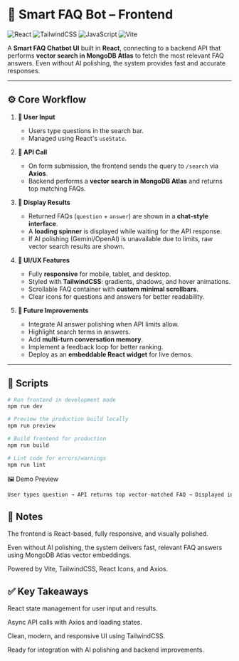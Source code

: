# 🚀 Smart FAQ Bot – Frontend

![React](https://img.shields.io/badge/React-19.1.1-blue?logo=react&logoColor=white)
![TailwindCSS](https://img.shields.io/badge/TailwindCSS-4.1.13-blue?logo=tailwind-css&logoColor=white)
![JavaScript](https://img.shields.io/badge/JavaScript-ES6-yellow?logo=javascript&logoColor=black)
![Vite](https://img.shields.io/badge/Vite-7.1.2-pink?logo=vite&logoColor=white)

A **Smart FAQ Chatbot UI** built in **React**, connecting to a backend API that performs **vector search in MongoDB Atlas** to fetch the most relevant FAQ answers. Even without AI polishing, the system provides fast and accurate responses.

---

## ⚙️ Core Workflow

1.  **💬 User Input**

    - Users type questions in the search bar.
    - Managed using React's `useState`.

2.  **🔗 API Call**

    - On form submission, the frontend sends the query to `/search` via **Axios**.
    - Backend performs a **vector search in MongoDB Atlas** and returns top matching FAQs.

3.  **📄 Display Results**

    - Returned FAQs (`question` + `answer`) are shown in a **chat-style interface**.
    - A **loading spinner** is displayed while waiting for the API response.
    - If AI polishing (Gemini/OpenAI) is unavailable due to limits, raw vector search results are shown.

4.  **🎨 UI/UX Features**

    - Fully **responsive** for mobile, tablet, and desktop.
    - Styled with **TailwindCSS**: gradients, shadows, and hover animations.
    - Scrollable FAQ container with **custom minimal scrollbars**.
    - Clear icons for questions and answers for better readability.

5.  **🔮 Future Improvements**
    - Integrate AI answer polishing when API limits allow.
    - Highlight search terms in answers.
    - Add **multi-turn conversation memory**.
    - Implement a feedback loop for better ranking.
    - Deploy as an **embeddable React widget** for live demos.

---

## 🚀 Scripts

```bash
# Run frontend in development mode
npm run dev

# Preview the production build locally
npm run preview

# Build frontend for production
npm run build

# Lint code for errors/warnings
npm run lint
```

🖼️ Demo Preview

```bash
User types question → API returns top vector-matched FAQ → Displayed in chatbot-style UI
```

## 📌 Notes

The frontend is React-based, fully responsive, and visually polished.

Even without AI polishing, the system delivers fast, relevant FAQ answers using MongoDB Atlas vector embeddings.

Powered by Vite, TailwindCSS, React Icons, and Axios.

## ✅ Key Takeaways

React state management for user input and results.

Async API calls with Axios and loading states.

Clean, modern, and responsive UI using TailwindCSS.

Ready for integration with AI polishing and backend improvements.
